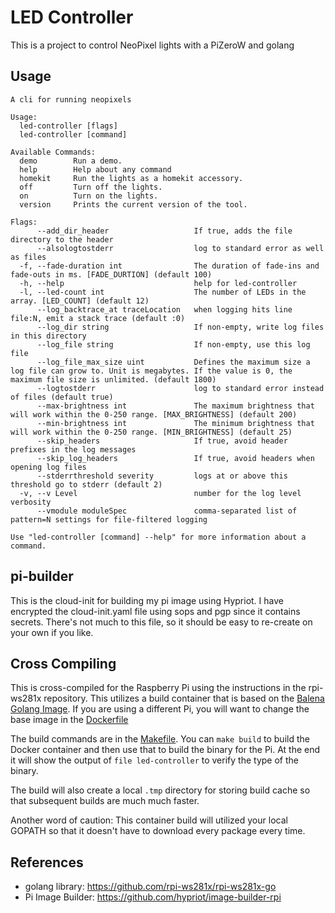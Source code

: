 # LED Controller

This is a project to control NeoPixel lights with a PiZeroW and golang

## Usage

```
A cli for running neopixels

Usage:
  led-controller [flags]
  led-controller [command]

Available Commands:
  demo        Run a demo.
  help        Help about any command
  homekit     Run the lights as a homekit accessory.
  off         Turn off the lights.
  on          Turn on the lights.
  version     Prints the current version of the tool.

Flags:
      --add_dir_header                   If true, adds the file directory to the header
      --alsologtostderr                  log to standard error as well as files
  -f, --fade-duration int                The duration of fade-ins and fade-outs in ms. [FADE_DURTION] (default 100)
  -h, --help                             help for led-controller
  -l, --led-count int                    The number of LEDs in the array. [LED_COUNT] (default 12)
      --log_backtrace_at traceLocation   when logging hits line file:N, emit a stack trace (default :0)
      --log_dir string                   If non-empty, write log files in this directory
      --log_file string                  If non-empty, use this log file
      --log_file_max_size uint           Defines the maximum size a log file can grow to. Unit is megabytes. If the value is 0, the maximum file size is unlimited. (default 1800)
      --logtostderr                      log to standard error instead of files (default true)
      --max-brightness int               The maximum brightness that will work within the 0-250 range. [MAX_BRIGHTNESS] (default 200)
      --min-brightness int               The minimum brightness that will work within the 0-250 range. [MIN_BRIGHTNESS] (default 25)
      --skip_headers                     If true, avoid header prefixes in the log messages
      --skip_log_headers                 If true, avoid headers when opening log files
      --stderrthreshold severity         logs at or above this threshold go to stderr (default 2)
  -v, --v Level                          number for the log level verbosity
      --vmodule moduleSpec               comma-separated list of pattern=N settings for file-filtered logging

Use "led-controller [command] --help" for more information about a command.
```

## pi-builder

This is the cloud-init for building my pi image using Hypriot. I have encrypted the cloud-init.yaml file using sops and pgp since it contains secrets. There's not much to this file, so it should be easy to re-create on your own if you like.

## Cross Compiling

This is cross-compiled for the Raspberry Pi using the instructions in the rpi-ws281x repository. This utilizes a build container that is based on the [Balena Golang Image](https://registry.hub.docker.com/r/balenalib/raspberry-pi-golang). If you are using a different Pi, you will want to change the base image in the [Dockerfile](Dockerfile)

The build commands are in the [Makefile](Makefile). You can `make build` to build the Docker container and then use that to build the binary for the Pi. At the end it will show the output of `file led-controller` to verify the type of the binary.

The build will also create a local `.tmp` directory for storing build cache so that subsequent builds are much much faster.

Another word of caution: This container build will utilized your local GOPATH so that it doesn't have to download every package every time.

## References

- golang library: https://github.com/rpi-ws281x/rpi-ws281x-go
- Pi Image Builder: https://github.com/hypriot/image-builder-rpi
